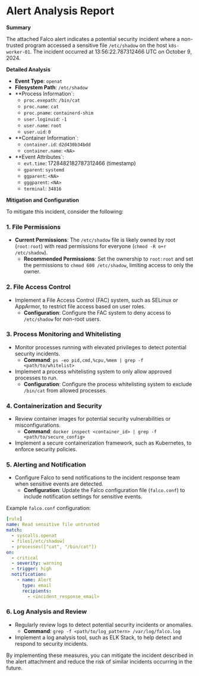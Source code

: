 **Alert Analysis Report**
==========================

**Summary**

The attached Falco alert indicates a potential security incident where a non-trusted program accessed a sensitive file `/etc/shadow` on the host `k8s-worker-01`. The incident occurred at 13:56:22.787312466 UTC on October 9, 2024.

**Detailed Analysis**

*   **Event Type**: `openat`
*   **Filesystem Path**: `/etc/shadow`
*   **Process Information`:
    *   `proc.exepath`: `/bin/cat`
    *   `proc.name`: `cat`
    *   `proc.pname`: `containerd-shim`
    *   `user.loginuid`: `-1`
    *   `user.name`: `root`
    *   `user.uid`: `0`
*   **Container Information`:
    *   `container.id`: `d2d430b34bdd`
    *   `container.name`: `<NA>`
*   **Event Attributes`:
    *   `evt.time`: 1728482182787312466 (timestamp)
    *   `gparent`: `systemd`
    *   `ggparent`: `<NA>`
    *   `gggparent`: `<NA>`
    *   `terminal`: `34816`

**Mitigation and Configuration**

To mitigate this incident, consider the following:

### 1. File Permissions

*   **Current Permissions**: The `/etc/shadow` file is likely owned by root (`root:root`) with read permissions for everyone (`chmod -R o+r /etc/shadow`).
    *   **Recommended Permissions**: Set the ownership to `root:root` and set the permissions to `chmod 600 /etc/shadow`, limiting access to only the owner.

### 2. File Access Control

*   Implement a File Access Control (FAC) system, such as SELinux or AppArmor, to restrict file access based on user roles.
    *   **Configuration**: Configure the FAC system to deny access to `/etc/shadow` for non-root users.

### 3. Process Monitoring and Whitelisting

*   Monitor processes running with elevated privileges to detect potential security incidents.
    *   **Command**: `ps -eo pid,cmd,%cpu,%mem | grep -f <path/to/whitelist>`
*   Implement a process whitelisting system to only allow approved processes to run.
    *   **Configuration**: Configure the process whitelisting system to exclude `/bin/cat` from allowed processes.

### 4. Containerization and Security

*   Review container images for potential security vulnerabilities or misconfigurations.
    *   **Command**: `docker inspect <container_id> | grep -f <path/to/secure_config>`
*   Implement a secure containerization framework, such as Kubernetes, to enforce security policies.

### 5. Alerting and Notification

*   Configure Falco to send notifications to the incident response team when sensitive events are detected.
    *   **Configuration**: Update the Falco configuration file (`falco.conf`) to include notification settings for sensitive events.

Example `falco.conf` configuration:
```yml
[rule]
name: Read sensitive file untrusted
match:
  - syscalls.openat
  - files[/etc/shadow]
  - processes(["cat", "/bin/cat"])
on:
  - critical
  - severity: warning
  - trigger: high
  notification:
    - name: Alert
      type: email
      recipients:
        - <incident_response_email>
```

### 6. Log Analysis and Review

*   Regularly review logs to detect potential security incidents or anomalies.
    *   **Command**: `grep -f <path/to/log_pattern> /var/log/falco.log`
*   Implement a log analysis tool, such as ELK Stack, to help detect and respond to security incidents.

By implementing these measures, you can mitigate the incident described in the alert attachment and reduce the risk of similar incidents occurring in the future.